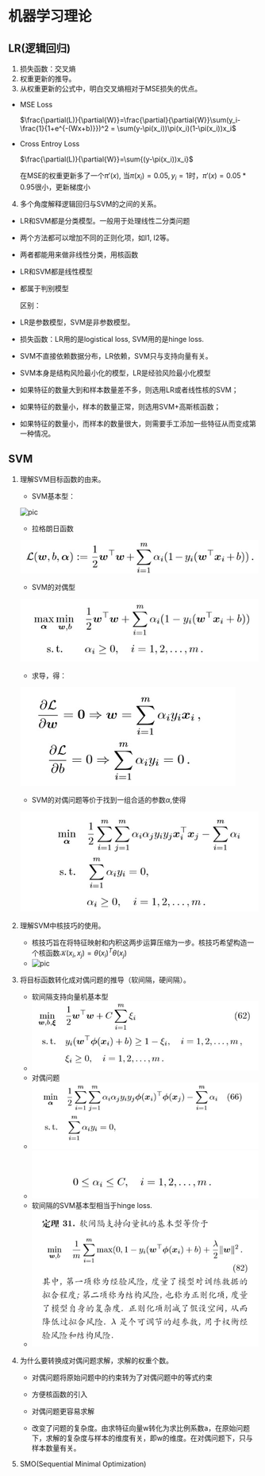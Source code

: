 # 机器学习理论

## LR(逻辑回归)

1. 损失函数：交叉熵
2. 权重更新的推导。
3. 从权重更新的公式中，明白交叉熵相对于MSE损失的优点。

* MSE Loss

  $\frac{\partial(L)}{\partial{W}}=\frac{\partial}{\partial{W}}\sum(y_i-\frac{1}{1+e^{-(Wx+b)}})^2 = \sum(y-\pi(x_i))\pi(x_i)(1-\pi(x_i))x_i$                                                                                                                                                                                                                                                                                                                                                                                                                                                                                                                                                                                                                                                                                                                                                                                                                                                                                                                                                                                                                                                                                                                                                                                                                                                                                                                                                                                                                                                                                                                                                                                                                                                                                                                                                                                                                                                                                                                                                                                                                      

* Cross Entroy Loss 

  $\frac{\partial(L)}{\partial{W}}=\sum{(y-\pi(x_i))x_i}$

  在MSE的权重更新多了一个$\pi'(x)$, 当$\pi(x_i)=0.05, y_i=1$时，$\pi'(x)=0.05*0.95$很小，更新梯度小

4. 多个角度解释逻辑回归与SVM的之间的关系。

* LR和SVM都是分类模型。一般用于处理线性二分类问题

* 两个方法都可以增加不同的正则化项，如l1, l2等。 

* 两者都能用来做非线性分类，用核函数

* LR和SVM都是线性模型

* 都属于判别模型

  区别：

* LR是参数模型，SVM是非参数模型。

* 损失函数：LR用的是logistical loss, SVM用的是hinge loss.
* SVM不直接依赖数据分布，LR依赖，SVM只与支持向量有关。
* SVM本身是结构风险最小化的模型，LR是经验风险最小化模型
* 如果特征的数量大到和样本数量差不多，则选用LR或者线性核的SVM；
* 如果特征的数量小，样本的数量正常，则选用SVM+高斯核函数；
* 如果特征的数量小，而样本的数量很大，则需要手工添加一些特征从而变成第一种情况。

## SVM

1. 理解SVM目标函数的由来。

   * SVM基本型：

   ![pic](C:\Users\bravolu\OneDrive\面试\images\svm_1.jpg)

   * 拉格朗日函数

   ![pic](images/svm_2.jpg)

   * SVM的对偶型

   ![pic](images/svm_3.jpg)

   * 求导，得：

   ![pic](images/svm_4.jpg)

   * SVM的对偶问题等价于找到一组合适的参数$\alpha$,使得

   ![pic](images/svm_5.jpg)

   

   

2. 理解SVM中核技巧的使用。

   * 核技巧旨在将特征映射和内积这两步运算压缩为一步。核技巧希望构造一个核函数$\mathcal{K}(x_i, x_j)=\theta(x_i)^T\theta(x_j)$
   * ![pic](C:\Users\bravolu\OneDrive\面试\images\svm_6.jpg)

3. 将目标函数转化成对偶问题的推导（软间隔，硬间隔）。

   * 软间隔支持向量机基本型
   * ![pic](images/svm_7.jpg)
   * 对偶问题
   * ![pic](images/svm_8.jpg)
   * ![pic](images/svm_9.jpg)
   * 软间隔的SVM基本型相当于hinge loss.
   * ![pic](images/svm_10.jpg)

4. 为什么要转换成对偶问题求解，求解的权重个数。

   * 对偶问题将原始问题中的约束转为了对偶问题中的等式约束

   * 方便核函数的引入
   * 对偶问题更容易求解

   * 改变了问题的复杂度。由求特征向量w转化为求比例系数a，在原始问题下，求解的复杂度与样本的维度有关，即w的维度。在对偶问题下，只与样本数量有关。

5. SMO(Sequential Minimal Optimization)
